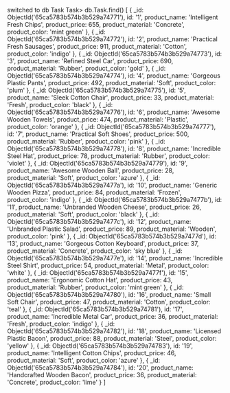 switched to db Task
Task> db.Task.find()
[
  {
    _id: ObjectId('65ca5783b574b3b529a74771'),
    id: '1',
    product_name: 'Intelligent Fresh Chips',
    product_price: 655,
    product_material: 'Concrete',
    product_color: 'mint green'
  },
  {
    _id: ObjectId('65ca5783b574b3b529a74772'),
    id: '2',
    product_name: 'Practical Fresh Sausages',
    product_price: 911,
    product_material: 'Cotton',
    product_color: 'indigo'
  },
  {
    _id: ObjectId('65ca5783b574b3b529a74773'),
    id: '3',
    product_name: 'Refined Steel Car',
    product_price: 690,
    product_material: 'Rubber',
    product_color: 'gold'
  },
  {
    _id: ObjectId('65ca5783b574b3b529a74774'),
    id: '4',
    product_name: 'Gorgeous Plastic Pants',
    product_price: 492,
    product_material: 'Soft',
    product_color: 'plum'
  },
  {
    _id: ObjectId('65ca5783b574b3b529a74775'),
    id: '5',
    product_name: 'Sleek Cotton Chair',
    product_price: 33,
    product_material: 'Fresh',
    product_color: 'black'
  },
  {
    _id: ObjectId('65ca5783b574b3b529a74776'),
    id: '6',
    product_name: 'Awesome Wooden Towels',
    product_price: 474,
    product_material: 'Plastic',
    product_color: 'orange'
  },
  {
    _id: ObjectId('65ca5783b574b3b529a74777'),
    id: '7',
    product_name: 'Practical Soft Shoes',
    product_price: 500,
    product_material: 'Rubber',
    product_color: 'pink'
  },
  {
    _id: ObjectId('65ca5783b574b3b529a74778'),
    id: '8',
    product_name: 'Incredible Steel Hat',
    product_price: 78,
    product_material: 'Rubber',
    product_color: 'violet'
  },
  {
    _id: ObjectId('65ca5783b574b3b529a74779'),
    id: '9',
    product_name: 'Awesome Wooden Ball',
    product_price: 28,
    product_material: 'Soft',
    product_color: 'azure'
  },
  {
    _id: ObjectId('65ca5783b574b3b529a7477a'),
    id: '10',
    product_name: 'Generic Wooden Pizza',
    product_price: 84,
    product_material: 'Frozen',
    product_color: 'indigo'
  },
  {
    _id: ObjectId('65ca5783b574b3b529a7477b'),
    id: '11',
    product_name: 'Unbranded Wooden Cheese',
    product_price: 26,
    product_material: 'Soft',
    product_color: 'black'
  },
  {
    _id: ObjectId('65ca5783b574b3b529a7477c'),
    id: '12',
    product_name: 'Unbranded Plastic Salad',
    product_price: 89,
    product_material: 'Wooden',
    product_color: 'pink'
  },
  {
    _id: ObjectId('65ca5783b574b3b529a7477d'),
    id: '13',
    product_name: 'Gorgeous Cotton Keyboard',
    product_price: 37,
    product_material: 'Concrete',
    product_color: 'sky blue'
  },
  {
    _id: ObjectId('65ca5783b574b3b529a7477e'),
    id: '14',
    product_name: 'Incredible Steel Shirt',
    product_price: 54,
    product_material: 'Metal',
    product_color: 'white'
  },
  {
    _id: ObjectId('65ca5783b574b3b529a7477f'),
    id: '15',
    product_name: 'Ergonomic Cotton Hat',
    product_price: 43,
    product_material: 'Rubber',
    product_color: 'mint green'
  },
  {
    _id: ObjectId('65ca5783b574b3b529a74780'),
    id: '16',
    product_name: 'Small Soft Chair',
    product_price: 47,
    product_material: 'Cotton',
    product_color: 'teal'
  },
  {
    _id: ObjectId('65ca5783b574b3b529a74781'),
    id: '17',
    product_name: 'Incredible Metal Car',
    product_price: 36,
    product_material: 'Fresh',
    product_color: 'indigo'
  },
  {
    _id: ObjectId('65ca5783b574b3b529a74782'),
    id: '18',
    product_name: 'Licensed Plastic Bacon',
    product_price: 88,
    product_material: 'Steel',
    product_color: 'yellow'
  },
  {
    _id: ObjectId('65ca5783b574b3b529a74783'),
    id: '19',
    product_name: 'Intelligent Cotton Chips',
    product_price: 46,
    product_material: 'Soft',
    product_color: 'azure'
  },
  {
    _id: ObjectId('65ca5783b574b3b529a74784'),
    id: '20',
    product_name: 'Handcrafted Wooden Bacon',
    product_price: 36,
    product_material: 'Concrete',
    product_color: 'lime'
  }
]